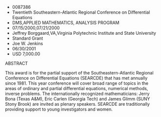 
* 0087386
* Twentieth Southeastern-Atlantic Regional Conference on Differential Equations
* DMS,APPLIED MATHEMATICS, ANALYSIS PROGRAM
* 07/15/2000,07/21/2000
* Jeffrey Borggaard,VA,Virginia Polytechnic Institute and State University
* Standard Grant
* Joe W. Jenkins
* 06/30/2001
* USD 7,000.00

ABSTRACT

This award is for the partial support of the Southeastern-Atlantic Regional
Conference on Differential Equations (SEARCDE) that has met annually since 1981.
This year conference will cover broad range of topics in the areas of ordinary
and partial differential equations, numerical methods, inverse problems. The
internationally recognized mathematicians: Jerry Bona (Texas A&M), Eric Carlen
(Georgia Tech) and James Glimm (SUNY Stony Brook) are invited as plenary
speakers. SEARCDE are traditionally providing support to young investigators and
women.
